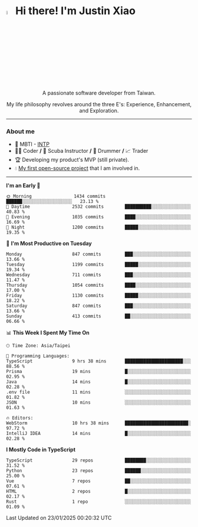 # <img src="https://media.giphy.com/media/hvRJCLFzcasrR4ia7z/giphy.gif" width="5%">Hi there! I'm Justin Xiao
<p align="center">A passionate software developer from Taiwan.  </p>
<p align="center">My life philosophy revolves around the three E's: Experience, Enhancement, and Exploration.</p>

---
### About me
- 👀 MBTI - [INTP](https://www.16personalities.com/intp-personality)
- 👨‍💻 Coder **/** 🤿 Scuba Instructor **/** 🥁 Drummer **/** 📈 Trader
- 🏆 Developing my product's MVP (still private).
- 💧 [My first open-source project](https://github.com/Game-as-a-Service/Game-Lobby-Web) that I am involved in.

---
<!--START_SECTION:waka-->
**I'm an Early 🐤** 

```text
🌞 Morning                1434 commits        ██████░░░░░░░░░░░░░░░░░░░   23.13 % 
🌆 Daytime                2532 commits        ██████████░░░░░░░░░░░░░░░   40.83 % 
🌃 Evening                1035 commits        ████░░░░░░░░░░░░░░░░░░░░░   16.69 % 
🌙 Night                  1200 commits        █████░░░░░░░░░░░░░░░░░░░░   19.35 % 
```
📅 **I'm Most Productive on Tuesday** 

```text
Monday                   847 commits         ███░░░░░░░░░░░░░░░░░░░░░░   13.66 % 
Tuesday                  1199 commits        █████░░░░░░░░░░░░░░░░░░░░   19.34 % 
Wednesday                711 commits         ███░░░░░░░░░░░░░░░░░░░░░░   11.47 % 
Thursday                 1054 commits        ████░░░░░░░░░░░░░░░░░░░░░   17.00 % 
Friday                   1130 commits        █████░░░░░░░░░░░░░░░░░░░░   18.22 % 
Saturday                 847 commits         ███░░░░░░░░░░░░░░░░░░░░░░   13.66 % 
Sunday                   413 commits         ██░░░░░░░░░░░░░░░░░░░░░░░   06.66 % 
```


📊 **This Week I Spent My Time On** 

```text
🕑︎ Time Zone: Asia/Taipei

💬 Programming Languages: 
TypeScript               9 hrs 38 mins       ██████████████████████░░░   88.56 % 
Prisma                   19 mins             █░░░░░░░░░░░░░░░░░░░░░░░░   02.95 % 
Java                     14 mins             █░░░░░░░░░░░░░░░░░░░░░░░░   02.28 % 
.env file                11 mins             ░░░░░░░░░░░░░░░░░░░░░░░░░   01.82 % 
JSON                     10 mins             ░░░░░░░░░░░░░░░░░░░░░░░░░   01.63 % 

🔥 Editors: 
WebStorm                 10 hrs 38 mins      ████████████████████████░   97.72 % 
IntelliJ IDEA            14 mins             █░░░░░░░░░░░░░░░░░░░░░░░░   02.28 % 
```

**I Mostly Code in TypeScript** 

```text
TypeScript               29 repos            ████████░░░░░░░░░░░░░░░░░   31.52 % 
Python                   23 repos            ██████░░░░░░░░░░░░░░░░░░░   25.00 % 
Vue                      7 repos             ██░░░░░░░░░░░░░░░░░░░░░░░   07.61 % 
HTML                     2 repos             █░░░░░░░░░░░░░░░░░░░░░░░░   02.17 % 
Rust                     1 repo              ░░░░░░░░░░░░░░░░░░░░░░░░░   01.09 % 
```




 Last Updated on 23/01/2025 00:20:32 UTC
<!--END_SECTION:waka-->
